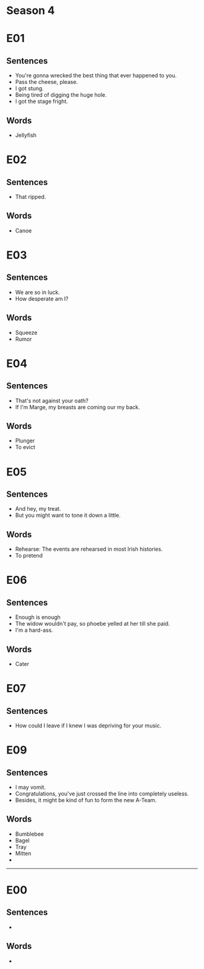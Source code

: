 # Season 4

# E01

## Sentences

- You're gonna wrecked the best thing that ever happened to you.
- Pass the cheese, please.
- I got stung.
- Being tired of digging the huge hole.
- I got the stage fright.

## Words

- Jellyfish

# E02

## Sentences

- That ripped.

## Words

- Canoe

# E03

## Sentences

- We are so in luck.
- How desperate am I?

## Words

- Squeeze
- Rumor

# E04

## Sentences

- That's not against your oath?
- If I'm Marge, my breasts are coming our my back.

## Words

- Plunger
- To evict

# E05

## Sentences

- And hey, my treat.
- But you might want to tone it down a little.

## Words

- Rehearse: The events are rehearsed in most Irish histories.
- To pretend

# E06

## Sentences

- Enough is enough
- The widow wouldn't pay, so phoebe yelled at her till she paid.
- I'm a hard-ass.

## Words

- Cater

# E07

## Sentences

- How could I leave if I knew I was depriving for your music.

# E09

## Sentences

- I may vomit.
- Congratulations, you've just crossed the line into completely useless.
- Besides, it might be kind of fun to form the new A-Team.

## Words

- Bumblebee
- Bagel
- Tray
- Mitten
- 

---

# E00

## Sentences

- 

## Words

-
